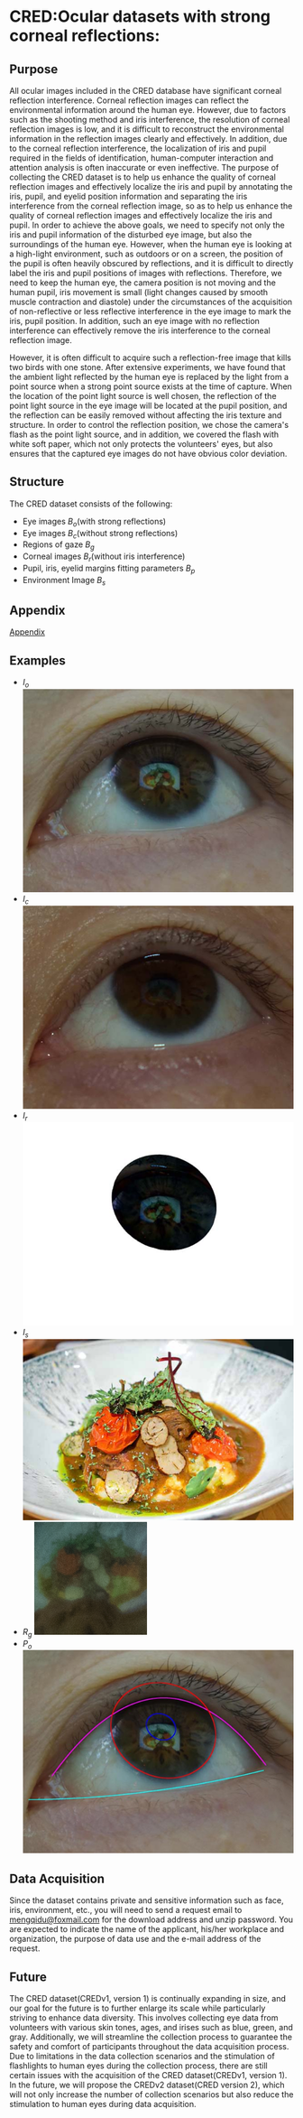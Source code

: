 # CRED:Ocular datasets with strong corneal reflections:
## Purpose
  All ocular images included in the CRED database have significant corneal reflection interference. Corneal reflection images can reflect the environmental information around the human eye. However, due to factors such as the shooting method and iris interference, the resolution of corneal reflection images is low, and it is difficult to reconstruct the environmental information in the reflection images clearly and effectively. In addition, due to the corneal reflection interference, the localization of iris and pupil required in the fields of identification, human-computer interaction and attention analysis is often inaccurate or even ineffective. The purpose of collecting the CRED dataset is to help us enhance the quality of corneal reflection images and effectively localize the iris and pupil by annotating the iris, pupil, and eyelid position information and separating the iris interference from the corneal reflection image, so as to help us enhance the quality of corneal reflection images and effectively localize the iris and pupil.
In order to achieve the above goals, we need to specify not only the iris and pupil information of the disturbed eye image, but also the surroundings of the human eye. However, when the human eye is looking at a high-light environment, such as outdoors or on a screen, the position of the pupil is often heavily obscured by reflections, and it is difficult to directly label the iris and pupil positions of images with reflections. Therefore, we need to keep the human eye, the camera position is not moving and the human pupil, iris movement is small (light changes caused by smooth muscle contraction and diastole) under the circumstances of the acquisition of non-reflective or less reflective interference in the eye image to mark the iris, pupil position. In addition, such an eye image with no reflection interference can effectively remove the iris interference to the corneal reflection image.

  However, it is often difficult to acquire such a reflection-free image that kills two birds with one stone. After extensive experiments, we have found that the ambient light reflected by the human eye is replaced by the light from a point source when a strong point source exists at the time of capture. When the location of the point light source is well chosen, the reflection of the point light source in the eye image will be located at the pupil position, and the reflection can be easily removed without affecting the iris texture and structure. In order to control the reflection position, we chose the camera's flash as the point light source, and in addition, we covered the flash with white soft paper, which not only protects the volunteers' eyes, but also ensures that the captured eye images do not have obvious color deviation.
## Structure
The CRED dataset consists of the following:
- Eye images $B_o$(with strong reflections)
- Eye images $B_c$(without strong reflections)
- Regions of gaze $B_g$
- Corneal images $B_r$(without iris interference)
- Pupil, iris, eyelid margins fitting parameters $B_p$
- Environment Image $B_s$
## Appendix
[Appendix](https://github.com/5488287/CRED/blob/main/appendix.pdf)
## Examples
- $I_o$
![Io](https://github.com/5488287/CRED/blob/main/img/du/io.jpg)
- $I_c$
![Ic](https://github.com/5488287/CRED/blob/main/img/du/ic.JPG)
- $I_r$
![Ir](https://github.com/5488287/CRED/blob/main/img/du/ir.jpg)
- $I_s$
![Is](https://github.com/5488287/CRED/blob/main/img/du/is.jpg)
- $R_g$
![Rg](https://github.com/5488287/CRED/blob/main/img/du/rg.png)
- $P_o$
![Po](https://github.com/5488287/CRED/blob/main/img/du/po.jpg)

## Data Acquisition 
Since the dataset contains private and sensitive information such as face, iris, environment, etc., you will need to send a request email to mengqidu@foxmail.com for the download address and unzip password. You are expected to indicate the name of the applicant, his/her workplace and organization, the purpose of data use and the e-mail address of the request.

## Future
The CRED dataset(CREDv1, version 1) is continually expanding in size, and our goal for the future is to further enlarge its scale while particularly striving to enhance data diversity. This involves collecting eye data from volunteers with various skin tones, ages, and irises such as blue, green, and gray. Additionally, we will streamline the collection process to guarantee the safety and comfort of participants throughout the data acquisition process.
Due to limitations in the data collection scenarios and the stimulation of flashlights to human eyes during the collection process, there are still certain issues with the acquisition of the CRED dataset(CREDv1, version 1). In the future, we will propose the CREDv2 dataset(CRED version 2), which will not only increase the number of collection scenarios but also reduce the stimulation to human eyes during data acquisition.
